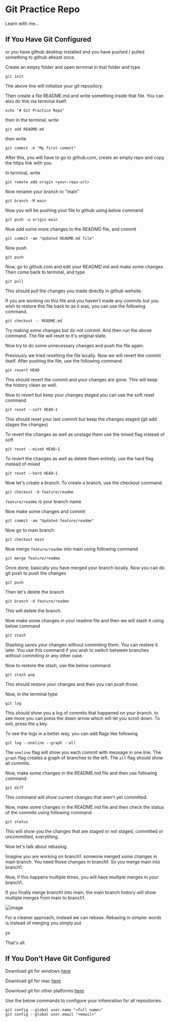 # Git Practice Repo

Learn with me...

## If You Have Git Configured
or you have github desktop installed and you have pushed / pulled something to github atleast once.

Create an empty folder and open terminal in that folder and type

```
git init
```
The above line will initialize your git repository.

Then create a file README.md and write something inside that file. You can also do this via terminal itself.
```
echo "# Git Practice Repo"
```
then in the terminal, write
```
git add READMD.md
```
then write
```
git commit -m "My first commit"
```
After this, you will have to go to github.com, create an empty repo and copy the https link with you.

In terminal, write
```
git remote add origin <your-repo-url>
```
Now rename your branch to "main"
```
git branch -M main
```
Now you will be pushing your file to github using below command
```
git push -u origin main
```
Now add some more changes to the READMD file, and commit
```
git commit -am "Updated READMD.md file"
```
Now push
```
git push
```
Now, go to github.com and edit your READMD.md and make some changes. Then come back to terminal, and type
```
git pull
```

This should pull the changes you made directly in github wehsite.

If you are working on this file and you haven't made any commits but you wish to restore this file back to as it was, you can use the following command.
```
git checkout -- README.md
```
Try making some changes but do not commit. And then run the above command. The file will reset to it's original state.

Now try to do some unnecessary changes and push the file again.

Previously we tried resetting the file locally. Now we will revert the commit itself. After pushing the file, use the following command
```
git revert HEAD
```
This should revert the commit and your changes are gone. This will keep the history clean as well.

Now to revert but keep your changes staged you can use the soft reset command
```
git reset --soft HEAD~1
```
This should reset your last commit but keep the changes staged (git add stages the changes)

To revert the changes as well as unstage them use the mixed flag instead of soft
```
git reset --mixed HEAD~1
```

To revert the changes as well as delete them entirely, use the hard flag instead of mixed
```
git reset --hard HEAD~1
```

Now let's create a branch. To create a branch, use the checkout command.
```
git checkout -b feature/readme
```
```feature/readme``` is your branch name

Now make some changes and commit
```
git commit -am "Updated feature/readme"
```

Now go to main branch
```
git checkout main
```
Now merge ```feature/readme``` into main using following command
```
git merge feature/readme
```
Once done, basically you have merged your branch locally. Now you can do git push to push the changes
```
git push
```

Then let's delete the branch
```
git branch -d feature/readme
```
This will delete the branch.

Now make some changes in your readme file and then we will stash it using below command
```
git stash
```
Stashing saves your changes without commiting them. You can restore it later. You use this command if you wish to switch between branches without commiting or any other case.

Now to restore the stash, use the below command
```
git stash pop
```

This should restore your changes and then you can push those.

Now, in the terminal type
```
git log
```

This should show you a log of commits that happened on your branch. to see more you can press the down arrow which will let you scroll down. To exit, press the ```q``` key.

To see the logs in a better way, you can add flags like following
```
git log --oneline --graph --all
```
The ```oneline``` flag will show you each commit with message in one line. The ```graph``` flag creates a graph of branches to the left. The ```all``` flag should show all commits.

Now, make some changes in the README.md file and then use following command:
```
git diff
```
This command will show current changes that aren't yet committed.

Now, make some changes in the README.md file and then check the status of the commits using following command
```
git status
```
This will show you the changes that are staged or not staged, committed or uncommitted, everything.

Now let's talk about rebasing. 

Imagine you are working on branch1. someone merged some changes in main branch. You need those changes in branch1. So you merge main into branch1.

Now, if this happens multiple times, you will have multiple merges in your branch1.

If you finally merge branch1 into main, the main branch history will show multiple merges from main to branch1.

![image](/assets/image1.png)

For a cleaner approach, instead we can rebase. Rebasing in simpler words is instead of merging you simply put

yx

That's all.

## If You Don't Have Git Configured

Download git for windows [here](https://git-scm.com/downloads/win) 

Download git for mac [here](https://git-scm.com/downloads/mac) 

Download git for other platforms [here](https://git-scm.com/downloads/linux) 


Use the below commands to configure your infomration for all repositories
```
git config --global user.name "<full name>"
git config --global user.email "<email>"
```

